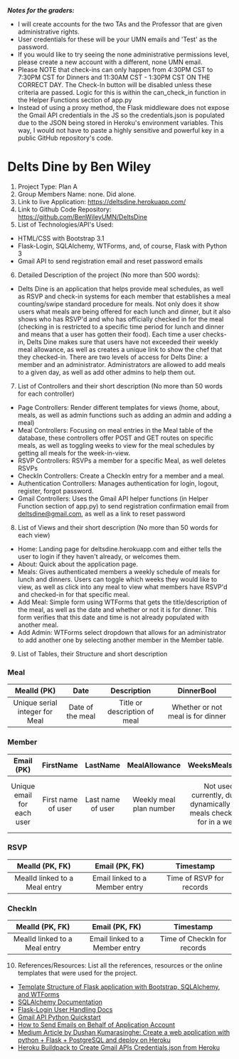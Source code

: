 ***Notes for the graders:*** 
- I will create accounts for the two TAs and the Professor that are given administrative rights. 
- User credentials for these will be your UMN emails and 'Test' as the password.
- If you would like to try seeing the none administrative permissions level, please create a new account with a different, none UMN email.
- Please NOTE that check-ins can only happen from 4:30PM CST to 7:30PM CST for Dinners and 11:30AM CST - 1:30PM CST ON THE CORRECT DAY. The Check-In button will be disabled unless these criteria are passed. Logic for this is within the can_check_in function in the Helper Functions section of app.py
- Instead of using a proxy method, the Flask middleware does not expose the Gmail API credentials in the JS so the credentials.json is populated due to the JSON being stored in Heroku's environment variables. This way, I would not have to paste a highly sensitive and powerful key in a public GitHub repository's code. 

# **Delts Dine** by Ben Wiley
1. Project Type: Plan A
2. Group Members Name: none. Did alone.
3. Link to live Application: https://deltsdine.herokuapp.com/
4. Link to Github Code Repository: https://github.com/BenWileyUMN/DeltsDine
5. List of Technologies/API's Used:
- HTML/CSS with Bootstrap 3.1
- Flask-Login, SQLAlchemy, WTForms, and, of course, Flask with Python 3
- Gmail API to send registration email and reset password emails
6. Detailed Description of the project (No more than 500 words):
- Delts Dine is an application that helps provide meal schedules, as well as RSVP and check-in systems for each member that establishes a meal counting/swipe standard procedure for meals. Not only does it show users what meals are being offered for each lunch and dinner, but it also shows who has RSVP'd and who has officially checked in for the meal (checking in is restricted to a specific time period for lunch and dinner and means that a user has gotten their food). Each time a user checks-in, Delts Dine makes sure that users have not exceeded their weekly meal allowance, as well as creates a unique link to show the chef that they checked-in. There are two levels of access for Delts Dine: a member and an administrator. Administrators are allowed to add meals to a given day, as well as add other admins to help them out. 
7. List of Controllers and their short description (No more than 50 words for each controller)
- Page Controllers: Render different templates for views (home, about, meals, as well as admin functions such as adding an admin and adding a meal)
- Meal Controllers: Focusing on meal entries in the Meal table of the database, these controllers offer POST and GET routes on specific meals, as well as toggling weeks to view for the meal schedules by getting all meals for the week-in-view.
- RSVP Controllers: RSVPs a member for a specific Meal, as well deletes RSVPs 
- CheckIn Controllers: Create a CheckIn entry for a member and a meal.
- Authentication Controllers: Manages authentication for login, logout, register, forgot password.
- Gmail Controllers: Uses the Gmail API helper functions (in Helper Function section of app.py) to send registration confirmation email from deltsdine@gmail.com, as well as a link to reset password
8. List of Views and their short description (No more than 50 words for each view)
- Home: Landing page for deltsdine.herokuapp.com and either tells the user to login if they haven't already, or welcomes them.
- About: Quick about the application page.
- Meals: Gives authenticated members a weekly schedule of meals for lunch and dinners. Users can toggle which weeks they would like to view, as well as click into any meal to view what members have RSVP'd and checked-in for that specific meal.
- Add Meal: Simple form using WTForms that gets the title/description of the meal, as well as the date and whether or not it is for dinner. This form verifies that this date and time is not already populated with another meal.
- Add Admin: WTForms select dropdown that allows for an administrator to add another one by selecting another member in the Member table.
9. List of Tables, their Structure and short description
### Meal

| MealId (PK) | Date | Description | DinnerBool |
|:-----------: | :--: | :---------: | :--------: |
| Unique serial integer for Meal | Date of the meal | Title or description of meal | Whether or not meal is for dinner

### Member 

| Email (PK) | FirstName | LastName | MealAllowance | WeeksMealsUsed | Active | ConfirmedEmail | _Password | IsAdmin |
| :--------: | :--------: | :------: | :-----------: | :------------: | :----: | :-----------: | :-------: | :-----: |
| Unique email for each user | First name of user | Last name of user | Weekly meal plan number | Not used currently, due to dynamically calc. meals checked in for in a week | Whether or not user is an active member | Email was confirmed by Gmail API-sent email | Password hashed at rest | If user has administrative rights |

### RSVP

| MealId (PK, FK) | Email (PK, FK) | Timestamp |
|:-----------: | :--: | :---------: |
| MealId linked to a Meal entry | Email linked to a Member entry | Time of RSVP for records

### CheckIn
| MealId (PK, FK) | Email (PK, FK) | Timestamp |
|:-----------: | :--: | :---------: |
| MealId linked to a Meal entry | Email linked to a Member entry | Time of CheckIn for records

10. References/Resources: List all the references, resources or the online templates that were used for the project.
- [Template Structure of Flask application with Bootstrap, SQLAlchemy, and WTForms](https://github.com/realpython/flask-boilerplate)
- [SQLAlchemy Documentation](https://docs.sqlalchemy.org/en/13/index.html)
- [Flask-Login User Handling Docs](https://exploreflask.com/en/latest/users.html)
- [Gmail API Python Quickstart](https://developers.google.com/gmail/api/quickstart/python)
- [How to Send Emails on Behalf of Application Account](https://blog.mailtrap.io/send-emails-with-gmail-api/#How_to_make_your_app_send_emails_with_Gmail_API)
- [Medium Article by Dushan Kumarasinghe: Create a web application with python + Flask + PostgreSQL and deploy on Heroku ](https://medium.com/@dushan14/create-a-web-application-with-python-flask-postgresql-and-deploy-on-heroku-243d548335cc)
- [Heroku Buildpack to Create Gmail APIs Credentials.json from Heroku](https://github.com/gerywahyunugraha/heroku-google-application-credentials-buildpack)
